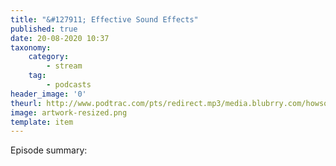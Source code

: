 ```yaml
---
title: "&#127911; Effective Sound Effects"
published: true
date: 20-08-2020 10:37
taxonomy:
    category:
        - stream
    tag:
        - podcasts
header_image: '0'
theurl: http://www.podtrac.com/pts/redirect.mp3/media.blubrry.com/howsound/p/transom.org/wp-content/uploads/2020/08/Effective-Sound-Effects.mp3
image: artwork-resized.png
template: item
--- 
```

Episode summary: 
